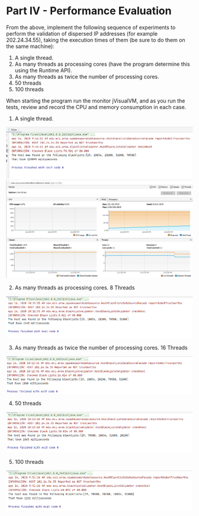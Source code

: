 # Part IV - Performance Evaluation 
From the above, implement the following sequence of experiments to perform the validation of dispersed IP addresses (for example 202.24.34.55), taking the execution times of them (be sure to do them on the same machine):
1. A single thread. 
2. As many threads as processing cores (have the program determine this using the Runtime API). 
3. As many threads as twice the number of processing cores. 
4. 50 threads 
5. 100 threads

When starting the program run the monitor jVisualVM, and as you run the tests, review and record the CPU and memory consumption in each case.

1. A single thread. 

![](img/thread1.png)
![](img/cpu1.png)


2. As many threads as processing cores. 8 Threads

![](img/thread2.png)

3. As many threads as twice the number of processing cores. 16 Threads

![](img/thread3.png)

4. 50 threads 

![](img/thread4.png)

5. 100 threads

![](img/thread5.png)
